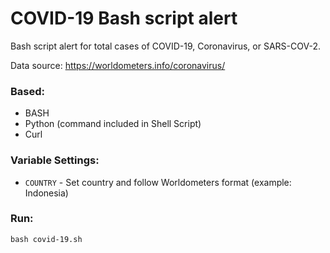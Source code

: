 # COVID-19 Bash script alert

Bash script alert for total cases of COVID-19, Coronavirus, or SARS-COV-2.

Data source: <https://worldometers.info/coronavirus/>

### Based:
- BASH
- Python (command included in Shell Script)
- Curl

### Variable Settings:
- `COUNTRY` - Set country and follow Worldometers format (example: Indonesia)

### Run:
```
bash covid-19.sh
```
